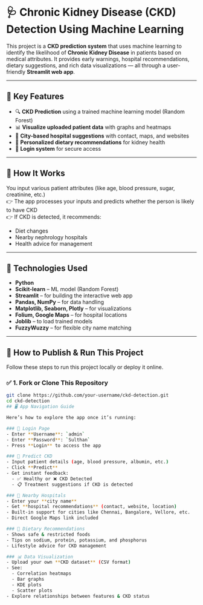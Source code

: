 # 🩺 Chronic Kidney Disease (CKD) Detection Using Machine Learning

This project is a **CKD prediction system** that uses machine learning to identify the likelihood of **Chronic Kidney Disease** in patients based on medical attributes. It provides early warnings, hospital recommendations, dietary suggestions, and rich data visualizations — all through a user-friendly **Streamlit web app**.

---

## 🌟 Key Features

- 🔍 **CKD Prediction** using a trained machine learning model (Random Forest)
- 📊 **Visualize uploaded patient data** with graphs and heatmaps
- 🏥 **City-based hospital suggestions** with contact, maps, and websites
- 🥗 **Personalized dietary recommendations** for kidney health
- 🔐 **Login system** for secure access

---

## 🧠 How It Works

You input various patient attributes (like age, blood pressure, sugar, creatinine, etc.)  
👉 The app processes your inputs and predicts whether the person is likely to have CKD  
👉 If CKD is detected, it recommends:
- Diet changes
- Nearby nephrology hospitals
- Health advice for management

---

## 🧪 Technologies Used

- **Python**
- **Scikit-learn** – ML model (Random Forest)
- **Streamlit** – for building the interactive web app
- **Pandas, NumPy** – for data handling
- **Matplotlib, Seaborn, Plotly** – for visualizations
- **Folium, Google Maps** – for hospital locations
- **Joblib** – to load trained models
- **FuzzyWuzzy** – for flexible city name matching

---

## 🚀 How to Publish & Run This Project

Follow these steps to run this project locally or deploy it online.

### ✅ 1. Fork or Clone This Repository

```bash
git clone https://github.com/your-username/ckd-detection.git
cd ckd-detection
## 🖥️ App Navigation Guide

Here’s how to explore the app once it’s running:

### 🔐 Login Page
- Enter **Username**: `admin`
- Enter **Password**: `Sulthan`
- Press **Login** to access the app

### 🧪 Predict CKD
- Input patient details (age, blood pressure, albumin, etc.)
- Click **Predict**
- Get instant feedback:
  - ✅ Healthy or ❌ CKD Detected
  - 📋 Treatment suggestions if CKD is detected

### 📍 Nearby Hospitals
- Enter your **city name**
- Get **hospital recommendations** (contact, website, location)
- Built-in support for cities like Chennai, Bangalore, Vellore, etc.
- Direct Google Maps link included

### 🥦 Dietary Recommendations
- Shows safe & restricted foods
- Tips on sodium, protein, potassium, and phosphorus
- Lifestyle advice for CKD management

### 📊 Data Visualization
- Upload your own **CKD dataset** (CSV format)
- See:
  - Correlation heatmaps
  - Bar graphs
  - KDE plots
  - Scatter plots
- Explore relationships between features & CKD status



